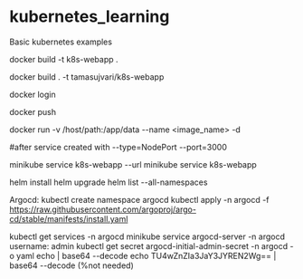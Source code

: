 # kubernetes_learning
Basic kubernetes examples

docker build -t k8s-webapp .

docker build . -t tamasujvari/k8s-webapp

docker login

docker push <imagename>

docker run -v /host/path:/app/data --name <container name> <image_name> -d


#after service created with --type=NodePort --port=3000

minikube service k8s-webapp --url
minikube service k8s-webapp


helm install <name> <chart> 
helm upgrade <release> <chart> 
helm list --all-namespaces


Argocd:
kubectl create namespace argocd
kubectl apply -n argocd -f https://raw.githubusercontent.com/argoproj/argo-cd/stable/manifests/install.yaml

kubectl get services -n argocd
minikube service argocd-server -n argocd
username: admin
kubectl get secret argocd-initial-admin-secret -n argocd -o yaml
echo <pw> | base64 --decode
echo TU4wZnZIa3JaY3JYREN2Wg== | base64 --decode
(%not needed)
